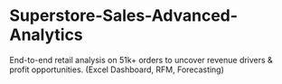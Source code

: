 # Superstore-Sales-Advanced-Analytics
End-to-end retail analysis on 51k+ orders to uncover revenue drivers &amp; profit opportunities. (Excel Dashboard, RFM, Forecasting)
